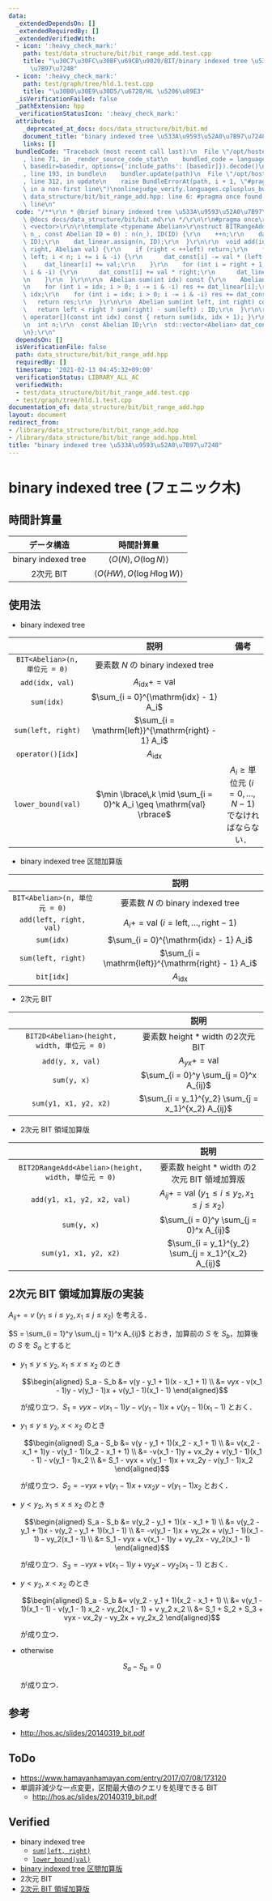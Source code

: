 ```yaml
---
data:
  _extendedDependsOn: []
  _extendedRequiredBy: []
  _extendedVerifiedWith:
  - icon: ':heavy_check_mark:'
    path: test/data_structure/bit/bit_range_add.test.cpp
    title: "\u30C7\u30FC\u30BF\u69CB\u9020/BIT/binary indexed tree \u533A\u9593\u52A0\
      \u7B97\u7248"
  - icon: ':heavy_check_mark:'
    path: test/graph/tree/hld.1.test.cpp
    title: "\u30B0\u30E9\u30D5/\u6728/HL \u5206\u89E3"
  _isVerificationFailed: false
  _pathExtension: hpp
  _verificationStatusIcon: ':heavy_check_mark:'
  attributes:
    _deprecated_at_docs: docs/data_structure/bit/bit.md
    document_title: "binary indexed tree \u533A\u9593\u52A0\u7B97\u7248"
    links: []
  bundledCode: "Traceback (most recent call last):\n  File \"/opt/hostedtoolcache/Python/3.9.1/x64/lib/python3.9/site-packages/onlinejudge_verify/documentation/build.py\"\
    , line 71, in _render_source_code_stat\n    bundled_code = language.bundle(stat.path,\
    \ basedir=basedir, options={'include_paths': [basedir]}).decode()\n  File \"/opt/hostedtoolcache/Python/3.9.1/x64/lib/python3.9/site-packages/onlinejudge_verify/languages/cplusplus.py\"\
    , line 193, in bundle\n    bundler.update(path)\n  File \"/opt/hostedtoolcache/Python/3.9.1/x64/lib/python3.9/site-packages/onlinejudge_verify/languages/cplusplus_bundle.py\"\
    , line 312, in update\n    raise BundleErrorAt(path, i + 1, \"#pragma once found\
    \ in a non-first line\")\nonlinejudge_verify.languages.cplusplus_bundle.BundleErrorAt:\
    \ data_structure/bit/bit_range_add.hpp: line 6: #pragma once found in a non-first\
    \ line\n"
  code: "/**\r\n * @brief binary indexed tree \u533A\u9593\u52A0\u7B97\u7248\r\n *\
    \ @docs docs/data_structure/bit/bit.md\r\n */\r\n\r\n#pragma once\r\n#include\
    \ <vector>\r\n\r\ntemplate <typename Abelian>\r\nstruct BITRangeAdd {\r\n  BITRangeAdd(int\
    \ n_, const Abelian ID = 0) : n(n_), ID(ID) {\r\n    ++n;\r\n    dat_const.assign(n,\
    \ ID);\r\n    dat_linear.assign(n, ID);\r\n  }\r\n\r\n  void add(int left, int\
    \ right, Abelian val) {\r\n    if (right < ++left) return;\r\n    for (int i =\
    \ left; i < n; i += i & -i) {\r\n      dat_const[i] -= val * (left - 1);\r\n \
    \     dat_linear[i] += val;\r\n    }\r\n    for (int i = right + 1; i < n; i +=\
    \ i & -i) {\r\n      dat_const[i] += val * right;\r\n      dat_linear[i] -= val;\r\
    \n    }\r\n  }\r\n\r\n  Abelian sum(int idx) const {\r\n    Abelian res = ID;\r\
    \n    for (int i = idx; i > 0; i -= i & -i) res += dat_linear[i];\r\n    res *=\
    \ idx;\r\n    for (int i = idx; i > 0; i -= i & -i) res += dat_const[i];\r\n \
    \   return res;\r\n  }\r\n\r\n  Abelian sum(int left, int right) const {\r\n \
    \   return left < right ? sum(right) - sum(left) : ID;\r\n  }\r\n\r\n  Abelian\
    \ operator[](const int idx) const { return sum(idx, idx + 1); }\r\n\r\nprivate:\r\
    \n  int n;\r\n  const Abelian ID;\r\n  std::vector<Abelian> dat_const, dat_linear;\r\
    \n};\r\n"
  dependsOn: []
  isVerificationFile: false
  path: data_structure/bit/bit_range_add.hpp
  requiredBy: []
  timestamp: '2021-02-13 04:45:32+09:00'
  verificationStatus: LIBRARY_ALL_AC
  verifiedWith:
  - test/data_structure/bit/bit_range_add.test.cpp
  - test/graph/tree/hld.1.test.cpp
documentation_of: data_structure/bit/bit_range_add.hpp
layout: document
redirect_from:
- /library/data_structure/bit/bit_range_add.hpp
- /library/data_structure/bit/bit_range_add.hpp.html
title: "binary indexed tree \u533A\u9593\u52A0\u7B97\u7248"
---
```

# binary indexed tree (フェニック木)


## 時間計算量

|データ構造|時間計算量|
|:--:|:--:|
|binary indexed tree|$\langle O(N), O(\log{N}) \rangle$|
|2次元 BIT|$\langle O(HW), O(\log{H} \log{W}) \rangle$|


## 使用法

- binary indexed tree

||説明|備考|
|:--:|:--:|:--:|
|`BIT<Abelian>(n, 単位元 = 0)`|要素数 $N$ の binary indexed tree||
|`add(idx, val)`|$A_{\mathrm{idx}} += \mathrm{val}$||
|`sum(idx)`|$\sum_{i = 0}^{\mathrm{idx} - 1} A_i$||
|`sum(left, right)`|$\sum_{i = \mathrm{left}}^{\mathrm{right} - 1} A_i$||
|`operator()[idx]`|$A_{\mathrm{idx}}$||
|`lower_bound(val)`|$\min \lbrace\,k \mid \sum_{i = 0}^k A_i \geq \mathrm{val} \rbrace$|$A_i \geq \text{単位元} \ (i = 0,\ldots, N - 1)$ でなければならない．|

- binary indexed tree 区間加算版

||説明|
|:--:|:--:|
|`BIT<Abelian>(n, 単位元 = 0)`|要素数 $N$ の binary indexed tree|
|`add(left, right, val)`|$A_i += \mathrm{val} \ (i = \mathrm{left},\ldots, \mathrm{right} - 1)$|
|`sum(idx)`|$\sum_{i = 0}^{\mathrm{idx} - 1} A_i$|
|`sum(left, right)`|$\sum_{i = \mathrm{left}}^{\mathrm{right} - 1} A_i$|
|`bit[idx]`|$A_{\mathrm{idx}}$|

- 2次元 BIT

||説明|
|:--:|:--:|
|`BIT2D<Abelian>(height, width, 単位元 = 0)`|要素数 $\mathrm{height} \ast \mathrm{width}$ の2次元 BIT|
|`add(y, x, val)`|$A_{yx} += \mathrm{val}$|
|`sum(y, x)`|$\sum_{i = 0}^y \sum_{j = 0}^x A_{ij}$|
|`sum(y1, x1, y2, x2)`|$\sum_{i = y_1}^{y_2} \sum_{j = x_1}^{x_2} A_{ij}$|

- 2次元 BIT 領域加算版

||説明|
|:--:|:--:|
|`BIT2DRangeAdd<Abelian>(height, width, 単位元 = 0)`|要素数 $\mathrm{height} \ast \mathrm{width}$ の2次元 BIT 領域加算版|
|`add(y1, x1, y2, x2, val)`|$A_{ij} += \mathrm{val} \ (y_1 \leq i \leq y_2, x_1 \leq j \leq x_2)$|
|`sum(y, x)`|$\sum_{i = 0}^y \sum_{j = 0}^x A_{ij}$|
|`sum(y1, x1, y2, x2)`|$\sum_{i = y_1}^{y_2} \sum_{j = x_1}^{x_2} A_{ij}$|


## 2次元 BIT 領域加算版の実装

$A_{ij} += v \ (y_1 \leq i \leq y_2, x_1 \leq j \leq x_2)$ を考える．

$S = \sum_{i = 1}^y \sum_{j = 1}^x A_{ij}$ とおき，加算前の $S$ を $S_b$，加算後の $S$ を $S_a$ とすると

- $y_1 \leq y \leq y_2,\ x_1 \leq x \leq x_2$ のとき

  $$\begin{aligned} S_a - S_b &= v(y - y_1 + 1)(x - x_1 + 1) \\ &= vyx - v(x_1 - 1)y - v(y_1 - 1)x + v(y_1 - 1)(x_1 - 1) \end{aligned}$$

  が成り立つ．$S_1 = vyx - v(x_1 - 1)y - v(y_1 - 1)x + v(y_1 - 1)(x_1 - 1)$ とおく．

- $y_1 \leq y \leq y_2,\ x < x_2$ のとき

  $$\begin{aligned} S_a - S_b &= v(y - y_1 + 1)(x_2 - x_1 + 1) \\ &= v(x_2 - x_1 + 1)y - v(y_1 - 1)(x_2 - x_1 + 1) \\ &= -v(x_1 - 1)y + vx_2y + v(y_1 - 1)(x_1 - 1) - v(y_1 - 1)x_2 \\ &= S_1 - vyx + v(y_1 - 1)x + vx_2y - v(y_1 - 1)x_2 \end{aligned}$$

  が成り立つ．$S_2 = - vyx + v(y_1 - 1)x + vx_2y - v(y_1 - 1)x_2$ とおく．

- $y < y_2,\ x_1 \leq x \leq x_2$ のとき

  $$\begin{aligned} S_a - S_b &= v(y_2 - y_1 + 1)(x - x_1 + 1) \\ &= v(y_2 - y_1 + 1)x - v(y_2 - y_1 + 1)(x_1 - 1) \\ &= -v(y_1 - 1)x + vy_2x + v(y_1 - 1)(x_1 - 1) - vy_2(x_1 - 1) \\ &= S_1 - vyx + v(x_1 - 1)y + vy_2x - vy_2(x_1 - 1) \end{aligned}$$

  が成り立つ．$S_3 = - vyx + v(x_1 - 1)y + vy_2x - vy_2(x_1 - 1)$ とおく．

- $y < y_2,\ x < x_2$ のとき

  $$\begin{aligned} S_a - S_b &= v(y_2 - y_1 + 1)(x_2 - x_1 + 1) \\ &= v(y_1 - 1)(x_1 - 1) - v(y_1 - 1) x_2 - vy_2(x_1 - 1) + v y_2 x_2 \\ &= S_1 + S_2 + S_3 + vyx - vx_2y - vy_2x + vy_2x_2 \end{aligned}$$

  が成り立つ．

- $\text{otherwise}$

  $$S_a - S_b = 0$$

  が成り立つ．


## 参考

- http://hos.ac/slides/20140319_bit.pdf


## ToDo

- https://www.hamayanhamayan.com/entry/2017/07/08/173120
- 単調非減少な一点変更，区間最大値のクエリを処理できる BIT
  - http://hos.ac/slides/20140319_bit.pdf


## Verified

- binary indexed tree
  - [`sum(left, right)`](https://onlinejudge.u-aizu.ac.jp/solutions/problem/DSL_2_B/review/4084050/emthrm/C++14)
  - [`lower_bound(val)`](https://atcoder.jp/contests/arc033/submissions/9261672)
- [binary indexed tree 区間加算版](https://onlinejudge.u-aizu.ac.jp/solutions/problem/DSL_2_G/review/4191837/emthrm/C++14)
- 2次元 BIT
- [2次元 BIT 領域加算版](https://codeforces.com/contest/1200/submission/71571647)
